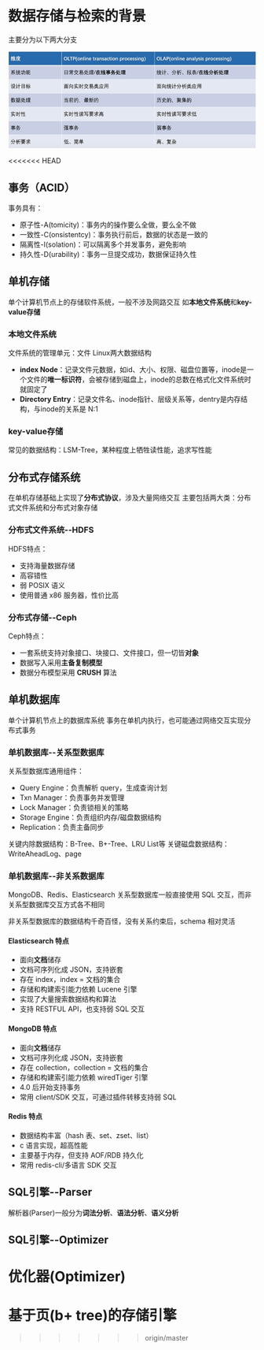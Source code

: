 # 数据存储与检索的背景
主要分为以下两大分支

![数据存储与检索的两大分支](./img/1.png)

<<<<<<< HEAD
## 事务（ACID）
事务具有：
* 原子性-A(tomicity)：事务内的操作要么全做，要么全不做
* 一致性-C(onsistentcy)：事务执行前后，数据的状态是一致的
* 隔离性-I(solation)：可以隔离多个并发事务，避免影响
* 持久性-D(urability)：事务一旦提交成功，数据保证持久性

## 单机存储
单个计算机节点上的存储软件系统，一般不涉及网路交互
如**本地文件系统**和**key-value存储**

### 本地文件系统
文件系统的管理单元：文件
Linux两大数据结构
* **index Node**：记录文件元数据，如id、大小、权限、磁盘位置等，inode是一个文件的**唯一标识符**，会被存储到磁盘上，inode的总数在格式化文件系统时就固定了
* **Directory Entry**：记录文件名、inode指针、层级关系等，dentry是内存结构，与inode的关系是 N:1 

### key-value存储
常见的数据结构：LSM-Tree，某种程度上牺牲读性能，追求写性能

## 分布式存储系统
在单机存储基础上实现了**分布式协议**，涉及大量网络交互
主要包括两大类：分布式文件系统和分布式对象存储

### 分布式文件系统--HDFS
HDFS特点：
* 支持海量数据存储
* 高容错性
* 弱 POSIX 语义
* 使用普通 x86 服务器，性价比高

### 分布式存储--Ceph
Ceph特点：
* 一套系统支持对象接口、块接口、文件接口，但一切皆**对象**
* 数据写入采用**主备复制模型**
* 数据分布模型采用 **CRUSH** 算法

## 单机数据库
单个计算机节点上的数据库系统
事务在单机内执行，也可能通过网络交互实现分布式事务

### 单机数据库--关系型数据库
关系型数据库通用组件：
* Query Engine：负责解析 query，生成查询计划
* Txn Manager：负责事务并发管理
* Lock Manager：负责锁相关的策略
* Storage Engine：负责组织内存/磁盘数据结构
* Replication：负责主备同步

关键内除数据结构：B-Tree、B+-Tree、LRU List等
关键磁盘数据结构：WriteAheadLog、page

### 单机数据库--非关系数据库
MongoDB、Redis、Elasticsearch
关系型数据库一般直接使用 SQL 交互，而非关系型数据库交互方式各不相同

非关系型数据库的数据结构千奇百怪，没有关系约束后，schema 相对灵活

#### Elasticsearch 特点
* 面向**文档**储存
* 文档可序列化成 JSON，支持嵌套
* 存在 index，index = 文档的集合
* 存储和构建索引能力依赖 Lucene 引擎
* 实现了大量搜索数据结构和算法
* 支持 RESTFUL API，也支持弱 SQL 交互

#### MongoDB 特点
* 面向**文档**储存
* 文档可序列化成 JSON，支持嵌套
* 存在 collection，collection = 文档的集合
* 存储和构建索引能力依赖 wiredTiger 引擎
* 4.0 后开始支持事务
* 常用 client/SDK 交互，可通过插件转移支持弱 SQL

#### Redis 特点
* 数据结构丰富（hash 表、set、zset、list）
* c 语言实现，超高性能
* 主要基于内存，但支持 AOF/RDB 持久化
* 常用 redis-cli/多语言 SDK 交互

## SQL引擎--Parser
解析器(Parser)一般分为**词法分析**、**语法分析**、**语义分析**

## SQL引擎--Optimizer
优化器(Optimizer)
=======
# 基于页(b+ tree)的存储引擎
>>>>>>> origin/master
